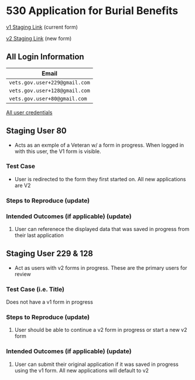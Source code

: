 # 530 Application for Burial Benefits

[v1 Staging Link](https://staging.va.gov/burials-and-memorials/application/530/introduction) (current form)

[v2 Staging Link](https://staging.va.gov/burials-and-memorials-v2/application/530/introduction) (new form)

## All Login Information
| Email                         |
| ----------------------------- |
| `vets.gov.user+229@gmail.com`   |
| `vets.gov.user+128@gmail.com`   |
| `vets.gov.user+80@gmail.com`   |

[All user credentials](https://github.com/department-of-veterans-affairs/va.gov-team-sensitive/blob/master/products/burials/530-staging-test-accounts.md)

## Staging User 80
- Acts as an exmple of a Veteran w/ a form in progress. When logged in with this user, the V1 form is visible.

### Test Case
- User is redirected to the form they first started on. All new applications are V2

### Steps to Reproduce (update)


### Intended Outcomes (if applicable) (update)
1. User can referenece the displayed data that was saved in progress from their last application

## Staging User 229 & 128
- Act as users with v2 forms in progress. These are the primary users for review


### Test Case (i.e. Title)
Does not have a v1 form in progress

### Steps to Reproduce (update)
1. User should be able to continue a v2 form in progress or start a new v2 form

### Intended Outcomes (if applicable) (update)
1. User can submit their original application if it was saved in progress using the v1 form. All new applications will default to v2

